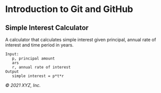 # Introduction to Git and GitHub

## Simple Interest Calculator

A calculator that calculates simple interest given principal, annual rate of interest and time period in years.

```
Input:
   p, principal amount
   ars
   r, annual rate of interest
Output
   simple interest = p*t*r
```

_© 2021 XYZ, Inc._

